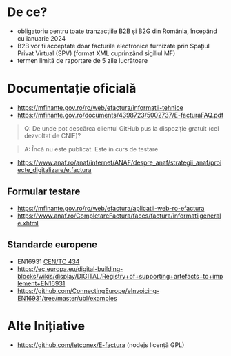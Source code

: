 # De ce?

- obligatoriu pentru toate tranzacțiile B2B și B2G din România, începând cu ianuarie 2024
- B2B vor fi acceptate doar facturile electronice furnizate prin Spațiul Privat Virtual (SPV) (format XML cuprinzând sigiliul MF)
- termen limită de raportare de 5 zile lucrătoare


# Documentație oficială

- https://mfinante.gov.ro/ro/web/efactura/informatii-tehnice
- https://mfinante.gov.ro/documents/4398723/5002737/E-facturaFAQ.pdf

> Q: De unde pot descărca clientul GitHub pus la dispoziție gratuit (cel dezvoltat de CNIF)?

> A: Încă nu este publicat. Este in curs de testare

- https://www.anaf.ro/anaf/internet/ANAF/despre_anaf/strategii_anaf/proiecte_digitalizare/e.factura

## Formular testare

- https://mfinante.gov.ro/ro/web/efactura/aplicatii-web-ro-efactura
- https://www.anaf.ro/CompletareFactura/faces/factura/informatiigenerale.xhtml

## Standarde europene

- EN16931 [CEN/TC 434](https://en.wikipedia.org/wiki/CEN/TC_434)
- https://ec.europa.eu/digital-building-blocks/wikis/display/DIGITAL/Registry+of+supporting+artefacts+to+implement+EN16931
- https://github.com/ConnectingEurope/eInvoicing-EN16931/tree/master/ubl/examples

# Alte Inițiative

- https://github.com/letconex/E-factura (nodejs licență GPL)
